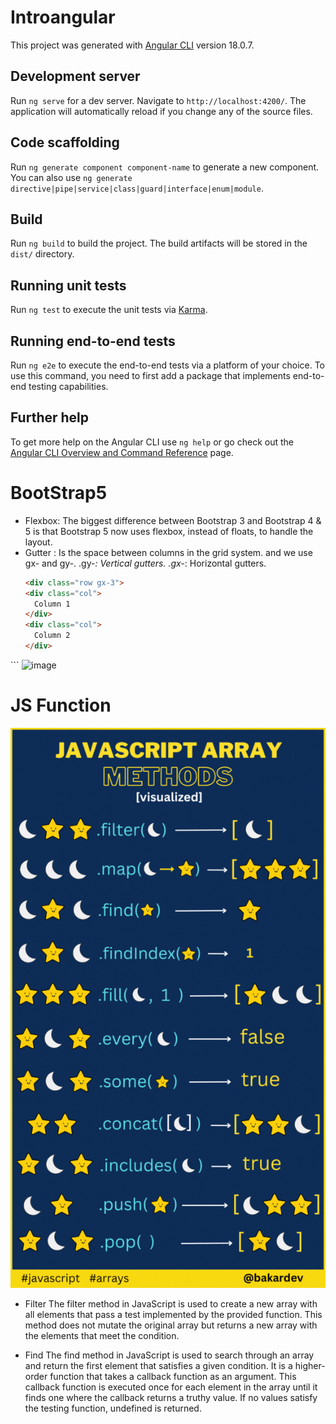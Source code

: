 # Introangular

This project was generated with [Angular CLI](https://github.com/angular/angular-cli) version 18.0.7.

## Development server

Run `ng serve` for a dev server. Navigate to `http://localhost:4200/`. The application will automatically reload if you change any of the source files.

## Code scaffolding

Run `ng generate component component-name` to generate a new component. You can also use `ng generate directive|pipe|service|class|guard|interface|enum|module`.

## Build

Run `ng build` to build the project. The build artifacts will be stored in the `dist/` directory.

## Running unit tests

Run `ng test` to execute the unit tests via [Karma](https://karma-runner.github.io).

## Running end-to-end tests

Run `ng e2e` to execute the end-to-end tests via a platform of your choice. To use this command, you need to first add a package that implements end-to-end testing capabilities.

## Further help

To get more help on the Angular CLI use `ng help` or go check out the [Angular CLI Overview and Command Reference](https://angular.dev/tools/cli) page.

# BootStrap5
- Flexbox: 
The biggest difference between Bootstrap 3 and Bootstrap 4 & 5 is that Bootstrap 5 now uses flexbox, instead of floats, to handle the layout.
- Gutter : Is the space between columns in the grid system. and we use gx- and gy-. .gy-*: Vertical gutters.
.gx-*: Horizontal gutters.
  ```html
  <div class="row gx-3">
  <div class="col">
    Column 1
  </div>
  <div class="col">
    Column 2
  </div>
</div>
  ```
<img width="342" alt="image" src="https://github.com/user-attachments/assets/41592e2d-4583-44c9-a26e-47c3961479ad">


# JS Function
![Alt text](image1.gif)
- Filter
The filter method in JavaScript is used to create a new array with all elements that pass a test implemented by the provided function. This method does not mutate the original array but returns a new array with the elements that meet the condition.

- Find
The find method in JavaScript is used to search through an array and return the first element that satisfies a given condition. It is a higher-order function that takes a callback function as an argument. This callback function is executed once for each element in the array until it finds one where the callback returns a truthy value. If no values satisfy the testing function, undefined is returned.




